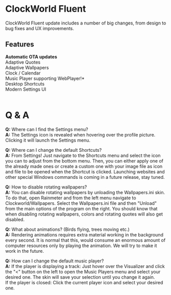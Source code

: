 # ClockWorld Fluent

ClockWorld Fluent update includes a number of big changes, from design to bug fixes and UX improvements.

<h2>Features</h2>
<b>Automatic OTA updates</b><br>
Adaptive Quotes<br>
Adaptive Wallpapers<br>
Clock / Calendar<br>
Music Player supporting WebPlayer!*<br>
Desktop Shortcuts<br>
Modern Settings UI<br>
<br>

# Q & A

<b>Q:</b> Where can I find the Settings menu?<br>
<b>A:</b> The Settings icon is revealed when hovering over the profile picture. Clicking it will launch the Settings menu.

<b>Q:</b> Where can I change the default Shortcuts?<br>
<b>A:</b> From Settings! Just navigate to the Shortcuts menu and select the icon you can to adjust from the bottom menu. Then, you can either apply one of the already made ones or create a custom one with your image file as icon and file to be opened when the Shortcut is clicked. Launching websites and other special Windows commands is coming in a future release, stay tuned.

<b>Q:</b> How to disable rotating wallpapers?<br>
<b>A:</b> You can disable rotating wallpapers by unloading the Wallpapers.ini skin. To do that, open Rainmeter and from the left menu navigate to Clockworld/Wallpapers. Select the Wallpapers.ini file and then "Unload" from the main options of the program on the right. You should know that when disabling rotating wallpapers, colors and rotating quotes will also get disabled.

<b>Q:</b> What about animations? (Birds flying, trees moving etc.)<br>
<b>A:</b> Rendering animations requires extra material working in the background every second. It is normal that this, would consume an enormous amount of computer resources only by playing the animation. We will try to make it work in the future.

<b>Q:</b> How can I change the default music player?<br>
<b>A:</b> If the player is displaying a track: Just hover over the Visualizer and click the "<" button on the left to open the Music Players menu and select your desired one. The skin will save your selection until you change it again.<br>
If the player is closed: Click the current player icon and select your desired one.
